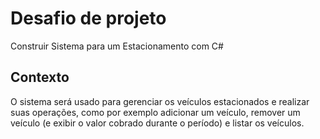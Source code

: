 # Desafio de projeto
Construir Sistema para um Estacionamento com C# 

## Contexto
O sistema  será usado para gerenciar os veículos estacionados e realizar suas operações, como por exemplo adicionar um veículo, remover um veículo (e exibir o valor cobrado durante o período) e listar os veículos.

